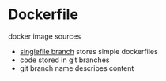 # Dockerfile
docker image sources
- [singlefile branch]() stores simple dockerfiles
- code stored in git branches
- git branch name describes content
